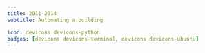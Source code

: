 ```yaml
---
title: 2011-2014
subtitle: Automating a building

icon: devicons devicons-python
badges: [devicons devicons-terminal, devicons devicons-ubuntu]
---
```

